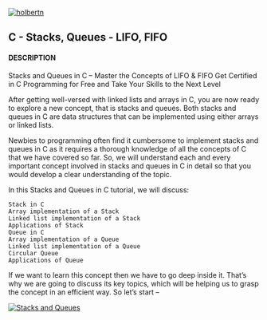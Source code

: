 [![holbertn](https://encrypted-tbn0.gstatic.com/images?q=tbn:ANd9GcRfrE2KD2zU1gn2dfKYcYk9IOn0rigmKLK9nA&usqp=CAU "holbertn")](https://encrypted-tbn0.gstatic.com/images?q=tbn:ANd9GcRfrE2KD2zU1gn2dfKYcYk9IOn0rigmKLK9nA&usqp=CAUhttp:// "holbertn")


## C - Stacks, Queues - LIFO, FIFO

#### DESCRIPTION 

<p>Stacks and Queues in C – Master the Concepts of LIFO & FIFO
Get Certified in C Programming for Free and Take Your Skills to the Next Level

After getting well-versed with linked lists and arrays in C, you are now ready to explore a new concept, that is stacks and queues. Both stacks and queues in C are data structures that can be implemented using either arrays or linked lists.

Newbies to programming often find it cumbersome to implement stacks and queues in C as it requires a thorough knowledge of all the concepts of C that we have covered so far. So, we will understand each and every important concept involved in stacks and queues in C in detail so that you would develop a clear understanding of the topic.

In this Stacks and Queues in C tutorial, we will discuss:

    Stack in C
    Array implementation of a Stack
    Linked list implementation of a Stack
    Applications of Stack
    Queue in C
    Array implementation of a Queue
    Linked list implementation of a Queue
    Circular Queue
    Applications of Queue

If we want to learn this concept then we have to go deep inside it. That’s why we are going to discuss its key topics, which will be helping us to grasp the concept in an efficient way. So let’s start –</p>

[![Stacks and Queues](https://www.designveloper.com/wp-content/uploads/2021/03/Queues-applications.png "Stacks and Queues")](htthttps://www.designveloper.com/wp-content/uploads/2021/03/Queues-applications.png:// "Stacks and Queues")
